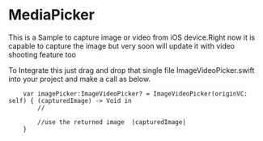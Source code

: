 MediaPicker
===========

This is a Sample to capture image or video from iOS device.Right now it is capable to capture the image but very soon will update it with video shooting feature too

To Integrate this just drag and drop that single file ImageVideoPicker.swift into your project and make a call as below.

        var imagePicker:ImageVideoPicker? = ImageVideoPicker(originVC: self) { (capturedImage) -> Void in
            //
            
            //use the returned image  |capturedImage|
        }
